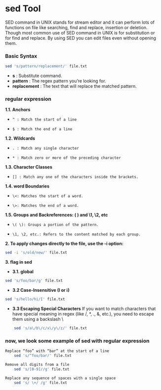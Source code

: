 # sed Tool
SED command in UNIX stands for stream editor and it can perform lots of functions on file like searching, find and replace, insertion or deletion. Though most common use of SED command in UNIX is for substitution or for find and replace. By using SED you can edit files even without opening them.

### Basic Syntax
```bash
sed 's/pattern/replacement/' file.txt
```
- **s** : Substitute command.
- **pattern** : The regex pattern you’re looking for.
- **replacement** : The text that will replace the matched pattern.


### regular expression 
**1.1. Anchors**
-     ^ : Match the start of a line 
-     $ : Match the end of a line


**1.2. Wildcards**
-     . : Match any single character 
-     * : Match zero or more of the preceding character

**1.3. Character Classes**
-     [] : Match any one of the characters inside the brackets.

**1.4. word Boundaries**
-	  \<: Matches the start of a word.
-	  \>: Matches the end of a word.

**1.5. Groups and Backreferences: \( \) and \1, \2, etc**
-     \( \): Groups a portion of the pattern.
-     \1, \2, etc.: Refers to the content matched by each group.

**2. To apply changes directly to the file, use the -i option:**
```bash
sed -i 's/old/new/' file.txt
```

**3. flag in sed**
- **3.1. global**
```bash
sed 's/foo/bar/g' file.txt
```
- **3.2 Case-Insensitive (I or i)**
```bash
sed 's/hello/hi/I' file.txt
```
- **3.3 Escaping Special Characters**
If you want to match characters that have special meaning in regex (like /, *, ., &, etc.), you need to escape them using a backslash \
```bash
    sed 's/a\/b\/c/x\/y\/z/' file.txt
```

### now, we look some example of sed with regular expression
```bash
Replace “foo” with “bar” at the start of a line
    sed 's/^foo/bar/' file.txt

Remove all digits from a file
    sed 's/[0-9]//g' file.txt

Replace any sequence of spaces with a single space
    sed 's/ \+/ /g' file.txt
```
